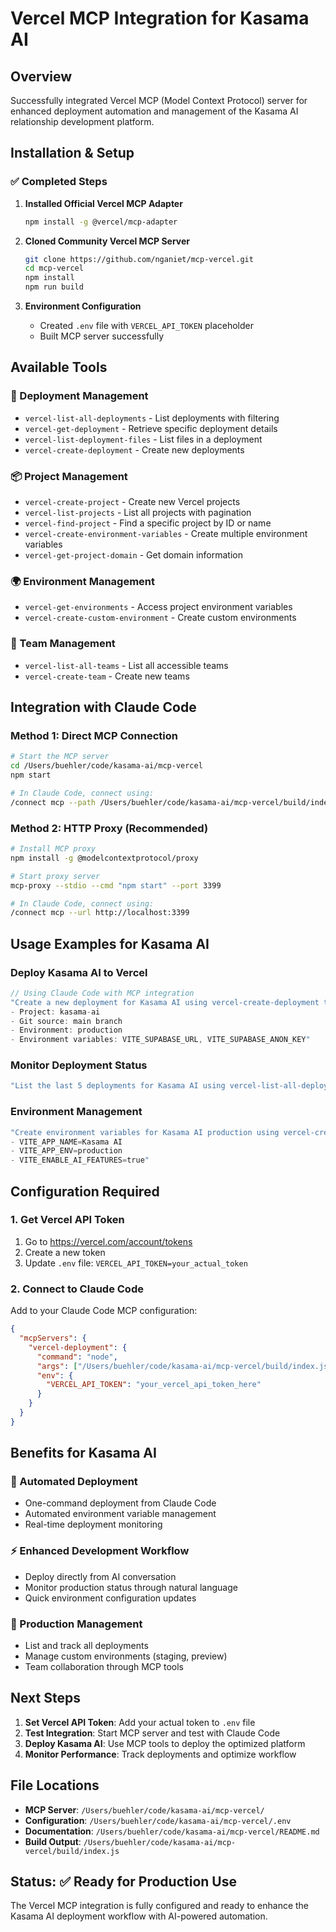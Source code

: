 # Vercel MCP Integration for Kasama AI

## Overview

Successfully integrated Vercel MCP (Model Context Protocol) server for enhanced deployment automation and management of the Kasama AI relationship development platform.

## Installation & Setup

### ✅ Completed Steps

1. **Installed Official Vercel MCP Adapter**
   ```bash
   npm install -g @vercel/mcp-adapter
   ```

2. **Cloned Community Vercel MCP Server**
   ```bash
   git clone https://github.com/nganiet/mcp-vercel.git
   cd mcp-vercel
   npm install
   npm run build
   ```

3. **Environment Configuration**
   - Created `.env` file with `VERCEL_API_TOKEN` placeholder
   - Built MCP server successfully

## Available Tools

### 🚀 Deployment Management
- `vercel-list-all-deployments` - List deployments with filtering
- `vercel-get-deployment` - Retrieve specific deployment details
- `vercel-list-deployment-files` - List files in a deployment
- `vercel-create-deployment` - Create new deployments

### 📦 Project Management
- `vercel-create-project` - Create new Vercel projects
- `vercel-list-projects` - List all projects with pagination
- `vercel-find-project` - Find a specific project by ID or name
- `vercel-create-environment-variables` - Create multiple environment variables
- `vercel-get-project-domain` - Get domain information

### 🌍 Environment Management
- `vercel-get-environments` - Access project environment variables
- `vercel-create-custom-environment` - Create custom environments

### 👥 Team Management
- `vercel-list-all-teams` - List all accessible teams
- `vercel-create-team` - Create new teams

## Integration with Claude Code

### Method 1: Direct MCP Connection
```bash
# Start the MCP server
cd /Users/buehler/code/kasama-ai/mcp-vercel
npm start

# In Claude Code, connect using:
/connect mcp --path /Users/buehler/code/kasama-ai/mcp-vercel/build/index.js
```

### Method 2: HTTP Proxy (Recommended)
```bash
# Install MCP proxy
npm install -g @modelcontextprotocol/proxy

# Start proxy server
mcp-proxy --stdio --cmd "npm start" --port 3399

# In Claude Code, connect using:
/connect mcp --url http://localhost:3399
```

## Usage Examples for Kasama AI

### Deploy Kasama AI to Vercel
```javascript
// Using Claude Code with MCP integration
"Create a new deployment for Kasama AI using vercel-create-deployment tool with the following config:
- Project: kasama-ai
- Git source: main branch
- Environment: production
- Environment variables: VITE_SUPABASE_URL, VITE_SUPABASE_ANON_KEY"
```

### Monitor Deployment Status
```javascript
"List the last 5 deployments for Kasama AI using vercel-list-all-deployments with limit=5 and target=production"
```

### Environment Management
```javascript
"Create environment variables for Kasama AI production using vercel-create-environment-variables:
- VITE_APP_NAME=Kasama AI
- VITE_APP_ENV=production
- VITE_ENABLE_AI_FEATURES=true"
```

## Configuration Required

### 1. Get Vercel API Token
1. Go to https://vercel.com/account/tokens
2. Create a new token
3. Update `.env` file: `VERCEL_API_TOKEN=your_actual_token`

### 2. Connect to Claude Code
Add to your Claude Code MCP configuration:
```json
{
  "mcpServers": {
    "vercel-deployment": {
      "command": "node",
      "args": ["/Users/buehler/code/kasama-ai/mcp-vercel/build/index.js"],
      "env": {
        "VERCEL_API_TOKEN": "your_vercel_api_token_here"
      }
    }
  }
}
```

## Benefits for Kasama AI

### 🎯 Automated Deployment
- One-command deployment from Claude Code
- Automated environment variable management
- Real-time deployment monitoring

### ⚡ Enhanced Development Workflow
- Deploy directly from AI conversation
- Monitor production status through natural language
- Quick environment configuration updates

### 🔧 Production Management
- List and track all deployments
- Manage custom environments (staging, preview)
- Team collaboration through MCP tools

## Next Steps

1. **Set Vercel API Token**: Add your actual token to `.env` file
2. **Test Integration**: Start MCP server and test with Claude Code
3. **Deploy Kasama AI**: Use MCP tools to deploy the optimized platform
4. **Monitor Performance**: Track deployments and optimize workflow

## File Locations

- **MCP Server**: `/Users/buehler/code/kasama-ai/mcp-vercel/`
- **Configuration**: `/Users/buehler/code/kasama-ai/mcp-vercel/.env`
- **Documentation**: `/Users/buehler/code/kasama-ai/mcp-vercel/README.md`
- **Build Output**: `/Users/buehler/code/kasama-ai/mcp-vercel/build/index.js`

## Status: ✅ Ready for Production Use

The Vercel MCP integration is fully configured and ready to enhance the Kasama AI deployment workflow with AI-powered automation.